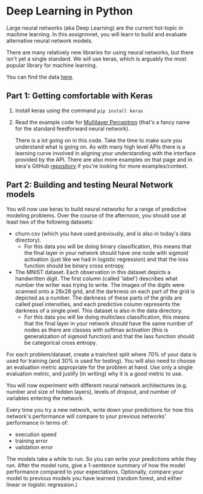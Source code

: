 # Deep Learning in Python

Large neural networks (aka Deep Learning) are the current hot-topic in machine learning. In this assignmnet, you will learn to build and evaluate alternative neural network models.

There are many relatively new libraries for using neural networks, but there isn't yet a single standard. We will use keras, which is arguably the most popular library for machine learning.

You can find the data [here](data/).

## Part 1: Getting comfortable with Keras

1. Install keras using the command `pip install keras`

2. Read the example code for [Multilayer Perceptron](http://keras.io/examples/) (that's a fancy name for the standard feedforward neural network).

    There is a lot going on in this code. Take the time to make sure you understand what is going on. As with many high level APIs there is a learning curve involved in aligning your understanding with the interface provided by the API. There are also more examples on that page and in kera's GitHub [repository](https://github.com/fchollet/keras/tree/master/examples) if you're looking for more examples/context.

## Part 2: Building and testing Neural Network models

You will now use keras to build neural networks for a range of predictive modeling problems. Over the course of the afternoon, you should use at least two of the following datasets:

* churn.csv (which you have used previously, and is also in today's data directory).
  * For this data you will be doing binary classification, this means that the final layer in your network should have one node with sigmoid activation (just like we had in logistic regression) and that the loss function should be binary cross entropy.
* The MNIST dataset. Each observation in this dataset depicts a handwritten digit. The first column (called 'label') describes what number the writer was trying to write. The images of the digits were scanned onto a 28x28 grid, and the darkness on each part of the grid is depicted as a number. The darkness of these parts of the grids are called pixel intensities, and each predictive column represents the darkness of a single pixel. This dataset is also in the data directory.
  * For this data you will be doing multiclass classification, this means that the final layer in your network should have the same number of nodes as there are classes with softmax activation (this is generalization of sigmoid function) and that the lass function should be categorical cross entropy.

For each problem/dataset, create a train/test split where 70% of your data is used for training (and 30% is used for testing). You will also need to choose an evaluation metric appropriate for the problem at hand. Use only a single evaluation metric, and justify (in writing) why it is a good metric to use.

You will now experiment with different neural network architectures (e.g. number and size of hidden layers), levels of dropout, and number of variables entering the network. 

Every time you try a new network, write down your predictions for how this network's performance will compare to your previous networks' performance in terms of:

* execution speed
* training error
* validation error

The models take a while to run. So you can write your predictions while they run. After the model runs, give a 1-sentence summary of how the model performance compared to your expectations. Optionally, compare your model to previous models you have learned (random forest, and either linear or logistic regression.)
